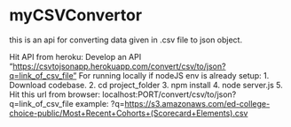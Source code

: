 # myCSVConvertor
this is an api for converting data given in .csv file to json object.

Hit API from heroku: Develop an API “https://csvtojsonapp.herokuapp.com/convert/csv/to/json?q=link_of_csv_file”
For running locally if nodeJS env is already setup:
    1. Download codebase.
    2. cd project_folder
    3. npm install
    4. node server.js
    5. Hit this url from browser: localhost:PORT/convert/csv/to/json?q=link_of_csv_file
example: ?q=https://s3.amazonaws.com/ed-college-choice-public/Most+Recent+Cohorts+(Scorecard+Elements).csv